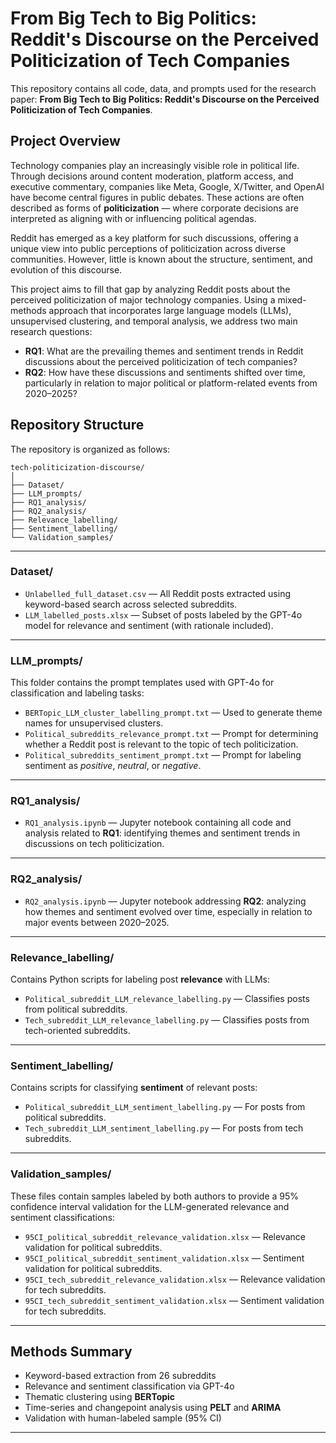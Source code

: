 # From Big Tech to Big Politics: Reddit's Discourse on the Perceived Politicization of Tech Companies

This repository contains all code, data, and prompts used for the research paper: **From Big Tech to Big Politics: Reddit's Discourse on the Perceived Politicization of Tech Companies**.

## Project Overview

Technology companies play an increasingly visible role in political life. Through decisions around content moderation, platform access, and executive commentary, companies like Meta, Google, X/Twitter, and OpenAI have become central figures in public debates. These actions are often described as forms of **politicization** — where corporate decisions are interpreted as aligning with or influencing political agendas.

Reddit has emerged as a key platform for such discussions, offering a unique view into public perceptions of politicization across diverse communities. However, little is known about the structure, sentiment, and evolution of this discourse.

This project aims to fill that gap by analyzing Reddit posts about the perceived politicization of major technology companies. Using a mixed-methods approach that incorporates large language models (LLMs), unsupervised clustering, and temporal analysis, we address two main research questions:

- **RQ1**: What are the prevailing themes and sentiment trends in Reddit discussions about the perceived politicization of tech companies?
- **RQ2**: How have these discussions and sentiments shifted over time, particularly in relation to major political or platform-related events from 2020–2025?

## Repository Structure

The repository is organized as follows:

```
tech-politicization-discourse/
│
├── Dataset/
├── LLM_prompts/
├── RQ1_analysis/
├── RQ2_analysis/
├── Relevance_labelling/
├── Sentiment_labelling/
└── Validation_samples/
```
---

### Dataset/

- `Unlabelled_full_dataset.csv` — All Reddit posts extracted using keyword-based search across selected subreddits.
- `LLM_labelled_posts.xlsx` — Subset of posts labeled by the GPT-4o model for relevance and sentiment (with rationale included).

---

### LLM_prompts/

This folder contains the prompt templates used with GPT-4o for classification and labeling tasks:

- `BERTopic_LLM_cluster_labelling_prompt.txt` — Used to generate theme names for unsupervised clusters.
- `Political_subreddits_relevance_prompt.txt` — Prompt for determining whether a Reddit post is relevant to the topic of tech politicization.
- `Political_subreddits_sentiment_prompt.txt` — Prompt for labeling sentiment as *positive*, *neutral*, or *negative*.

---

### RQ1_analysis/

- `RQ1_analysis.ipynb` — Jupyter notebook containing all code and analysis related to **RQ1**: identifying themes and sentiment trends in discussions on tech politicization.

---

### RQ2_analysis/

- `RQ2_analysis.ipynb` — Jupyter notebook addressing **RQ2**: analyzing how themes and sentiment evolved over time, especially in relation to major events between 2020–2025.

---

### Relevance_labelling/

Contains Python scripts for labeling post **relevance** with LLMs:

- `Political_subreddit_LLM_relevance_labelling.py` — Classifies posts from political subreddits.
- `Tech_subreddit_LLM_relevance_labelling.py` — Classifies posts from tech-oriented subreddits.

---

### Sentiment_labelling/

Contains scripts for classifying **sentiment** of relevant posts:

- `Political_subreddit_LLM_sentiment_labelling.py` — For posts from political subreddits.
- `Tech_subreddit_LLM_sentiment_labelling.py` — For posts from tech subreddits.

---

### Validation_samples/

These files contain samples labeled by both authors to provide a 95% confidence interval validation for the LLM-generated relevance and sentiment classifications:

- `95CI_political_subreddit_relevance_validation.xlsx` — Relevance validation for political subreddits.
- `95CI_political_subreddit_sentiment_validation.xlsx` — Sentiment validation for political subreddits.
- `95CI_tech_subreddit_relevance_validation.xlsx` — Relevance validation for tech subreddits.
- `95CI_tech_subreddit_sentiment_validation.xlsx` — Sentiment validation for tech subreddits.

---

## Methods Summary

- Keyword-based extraction from 26 subreddits
- Relevance and sentiment classification via GPT-4o
- Thematic clustering using **BERTopic**
- Time-series and changepoint analysis using **PELT** and **ARIMA**
- Validation with human-labeled sample (95% CI)

---
